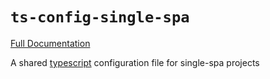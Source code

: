 # `ts-config-single-spa`

[Full Documentation](https://single-spa.js.org/docs/create-single-spa#ts-config-single-spa)

A shared [typescript](https://www.typescriptlang.org/) configuration file for single-spa projects
